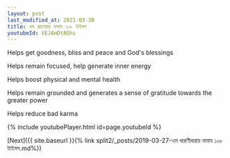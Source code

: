 ```yaml
---
layout: post
last_modified_at: 2021-03-30
title: ওম প্রত্যায়ায় নামায ১০৮ টাইমস
youtubeId: VEJAmDt8Ghs
---
```

 
 
Helps get goodness, bliss and peace and God's blessings
 
Helps remain focused, help generate inner energy 
 
Helps boost physical and mental health 
 
Helps remain grounded and generates a sense of gratitude towards the greater power 
 
Helps reduce bad karma
 
 
 
 


{% include youtubePlayer.html id=page.youtubeId %}
 
[Next]({{ site.baseurl }}{% link  split2/_posts/2019-03-27-ওম ধারাণীধারায় নামায ১০৮ টাইমস.md%})
 
